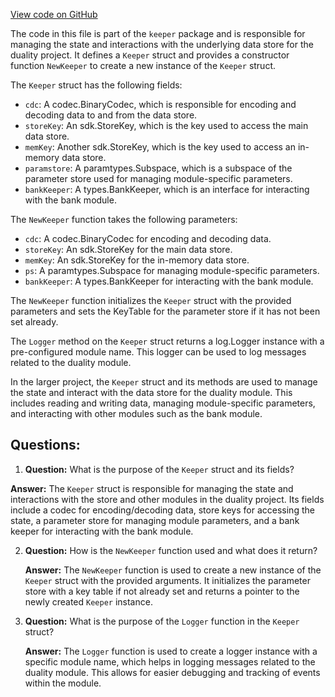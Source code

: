 [View code on GitHub](https://github.com/duality-labs/duality/keeper/keeper.go)

The code in this file is part of the `keeper` package and is responsible for managing the state and interactions with the underlying data store for the duality project. It defines a `Keeper` struct and provides a constructor function `NewKeeper` to create a new instance of the `Keeper` struct.

The `Keeper` struct has the following fields:
- `cdc`: A codec.BinaryCodec, which is responsible for encoding and decoding data to and from the data store.
- `storeKey`: An sdk.StoreKey, which is the key used to access the main data store.
- `memKey`: Another sdk.StoreKey, which is the key used to access an in-memory data store.
- `paramstore`: A paramtypes.Subspace, which is a subspace of the parameter store used for managing module-specific parameters.
- `bankKeeper`: A types.BankKeeper, which is an interface for interacting with the bank module.

The `NewKeeper` function takes the following parameters:
- `cdc`: A codec.BinaryCodec for encoding and decoding data.
- `storeKey`: An sdk.StoreKey for the main data store.
- `memKey`: An sdk.StoreKey for the in-memory data store.
- `ps`: A paramtypes.Subspace for managing module-specific parameters.
- `bankKeeper`: A types.BankKeeper for interacting with the bank module.

The `NewKeeper` function initializes the `Keeper` struct with the provided parameters and sets the KeyTable for the parameter store if it has not been set already.

The `Logger` method on the `Keeper` struct returns a log.Logger instance with a pre-configured module name. This logger can be used to log messages related to the duality module.

In the larger project, the `Keeper` struct and its methods are used to manage the state and interact with the data store for the duality module. This includes reading and writing data, managing module-specific parameters, and interacting with other modules such as the bank module.
## Questions: 
 1. **Question:** What is the purpose of the `Keeper` struct and its fields?

   **Answer:** The `Keeper` struct is responsible for managing the state and interactions with the store and other modules in the duality project. Its fields include a codec for encoding/decoding data, store keys for accessing the state, a parameter store for managing module parameters, and a bank keeper for interacting with the bank module.

2. **Question:** How is the `NewKeeper` function used and what does it return?

   **Answer:** The `NewKeeper` function is used to create a new instance of the `Keeper` struct with the provided arguments. It initializes the parameter store with a key table if not already set and returns a pointer to the newly created `Keeper` instance.

3. **Question:** What is the purpose of the `Logger` function in the `Keeper` struct?

   **Answer:** The `Logger` function is used to create a logger instance with a specific module name, which helps in logging messages related to the duality module. This allows for easier debugging and tracking of events within the module.